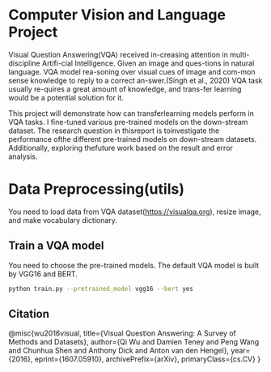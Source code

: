 # Computer Vision and Language Project
Visual Question Answering(VQA) received in-creasing  attention  in  multi-discipline  Artifi-cial  Intelligence.   Given  an  image  and  ques-tions  in  natural  language. VQA  model  rea-soning  over  visual  cues  of  image  and  com-mon sense knowledge to reply to a correct an-swer.(Singh et al., 2020) VQA task usually re-quires a great amount of knowledge, and trans-fer learning would be a potential solution for it.

This project will demonstrate how can transferlearning models perform in VQA tasks. I fine-tuned various pre-trained models on the down-stream dataset.  The research question in thisreport  is  toinvestigate the performance ofthe different pre-trained models on down-stream datasets.  Additionally, exploring thefuture work based on the result and error analysis.

# Data Preprocessing(utils)

You need to load data from VQA dataset(https://visualqa.org), resize image, and make vocabulary dictionary.

## Train a VQA model 

You need to choose the pre-trained models. The default VQA model is built by VGG16 and BERT.

```bash
python train.py --pretrained_model vgg16 --bert yes
```

## Citation
@misc{wu2016visual,
      title={Visual Question Answering: A Survey of Methods and Datasets}, 
      author={Qi Wu and Damien Teney and Peng Wang and Chunhua Shen and Anthony Dick and Anton van den Hengel},
      year={2016},
      eprint={1607.05910},
      archivePrefix={arXiv},
      primaryClass={cs.CV}
}
